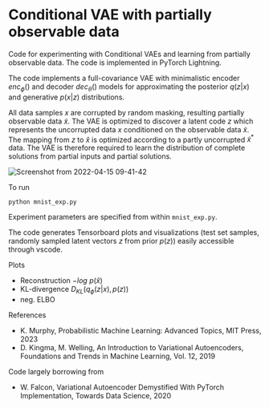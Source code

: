# Conditional VAE with partially observable data
Code for experimenting with Conditional VAEs and learning from partially observable data. The code is implemented in PyTorch Lightning.

The code implements a full-covariance VAE with minimalistic encoder $enc_{\phi}()$ and decoder $dec_{\theta}()$ models for approximating the posterior $q(z|x)$ and generative $p(x|z)$ distributions.

All data samples $x$ are corrupted by random masking, resulting partially observable data $\tilde{x}$. The VAE is optimized to discover a latent code $z$ which represents the uncorrupted data $x$ conditioned on the observable data $\tilde{x}$. The mapping from $z$ to $\hat{x}$ is optimized according to a partly uncorrupted $\tilde{x}^*$ data. The VAE is therefore required to learn the distribution of complete solutions from partial inputs and partial solutions.

![Screenshot from 2022-04-15 09-41-42](https://user-images.githubusercontent.com/34254153/163501932-f386b6ae-152a-436c-a994-e33ff3b0717c.png)

To run
```
python mnist_exp.py
```

Experiment parameters are specified from within `mnist_exp.py`.

The code generates Tensorboard plots and visualizations (test set samples, randomly sampled latent vectors $z$ from prior $p(z)$) easily accessible through vscode.

Plots
- Reconstruction $-log \: p(\hat{x})$
- KL-divergence $D_{KL}(q_{\phi}(z|x), p(z) )$
- neg. ELBO

References
- K. Murphy, Probabilistic Machine Learning: Advanced Topics, MIT Press, 2023
- D. Kingma, M. Welling, An Introduction to Variational Autoencoders, Foundations and Trends in Machine Learning, Vol. 12, 2019

Code largely borrowing from 
- W. Falcon, Variational Autoencoder Demystified With PyTorch Implementation, Towards Data Science, 2020